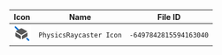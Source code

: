 | Icon | Name | File ID |
| ---  | ---  | ---     |
| ![](PhysicsRaycaster%20Icon.png) | `PhysicsRaycaster Icon` | `-6497842815594163040` |
